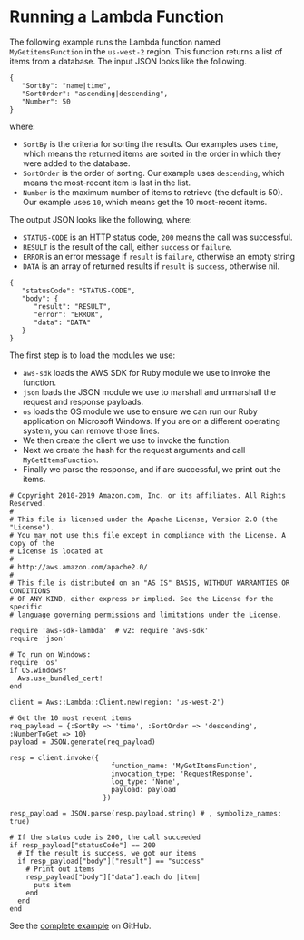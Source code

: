 # Running a Lambda Function<a name="lambda-ruby-example-run-function"></a>

The following example runs the Lambda function named `MyGetitemsFunction` in the `us-west-2` region\. This function returns a list of items from a database\. The input JSON looks like the following\.

```
{
   "SortBy": "name|time",
   "SortOrder": "ascending|descending",
   "Number": 50
}
```

where:
+  `SortBy` is the criteria for sorting the results\. Our examples uses `time`, which means the returned items are sorted in the order in which they were added to the database\.
+  `SortOrder` is the order of sorting\. Our example uses `descending`, which means the most\-recent item is last in the list\.
+  `Number` is the maximum number of items to retrieve \(the default is 50\)\. Our example uses `10`, which means get the 10 most\-recent items\.

The output JSON looks like the following, where:
+  `STATUS-CODE` is an HTTP status code, `200` means the call was successful\.
+  `RESULT` is the result of the call, either `success` or `failure`\.
+  `ERROR` is an error message if `result` is `failure`, otherwise an empty string
+  `DATA` is an array of returned results if `result` is `success`, otherwise nil\.

```
{
   "statusCode": "STATUS-CODE",
   "body": {
      "result": "RESULT",
      "error": "ERROR",
      "data": "DATA"
   }
}
```

The first step is to load the modules we use:
+  `aws-sdk` loads the AWS SDK for Ruby module we use to invoke the function\.
+  `json` loads the JSON module we use to marshall and unmarshall the request and response payloads\.
+  `os` loads the OS module we use to ensure we can run our Ruby application on Microsoft Windows\. If you are on a different operating system, you can remove those lines\.
+ We then create the client we use to invoke the function\.
+ Next we create the hash for the request arguments and call `MyGetItemsFunction`\.
+ Finally we parse the response, and if are successful, we print out the items\.

```
# Copyright 2010-2019 Amazon.com, Inc. or its affiliates. All Rights Reserved.
#
# This file is licensed under the Apache License, Version 2.0 (the "License").
# You may not use this file except in compliance with the License. A copy of the
# License is located at
#
# http://aws.amazon.com/apache2.0/
#
# This file is distributed on an "AS IS" BASIS, WITHOUT WARRANTIES OR CONDITIONS
# OF ANY KIND, either express or implied. See the License for the specific
# language governing permissions and limitations under the License.

require 'aws-sdk-lambda'  # v2: require 'aws-sdk'
require 'json'

# To run on Windows:
require 'os'
if OS.windows?
  Aws.use_bundled_cert!
end

client = Aws::Lambda::Client.new(region: 'us-west-2')

# Get the 10 most recent items
req_payload = {:SortBy => 'time', :SortOrder => 'descending', :NumberToGet => 10}
payload = JSON.generate(req_payload)

resp = client.invoke({
                         function_name: 'MyGetItemsFunction',
                         invocation_type: 'RequestResponse',
                         log_type: 'None',
                         payload: payload
                       })

resp_payload = JSON.parse(resp.payload.string) # , symbolize_names: true)

# If the status code is 200, the call succeeded
if resp_payload["statusCode"] == 200
  # If the result is success, we got our items
  if resp_payload["body"]["result"] == "success"
    # Print out items
    resp_payload["body"]["data"].each do |item|
      puts item
    end
  end
end
```

See the [complete example](https://github.com/awsdocs/aws-doc-sdk-examples/blob/master/ruby/lambda/aws-ruby-sdk-lambda-example-run-function.rb) on GitHub\.